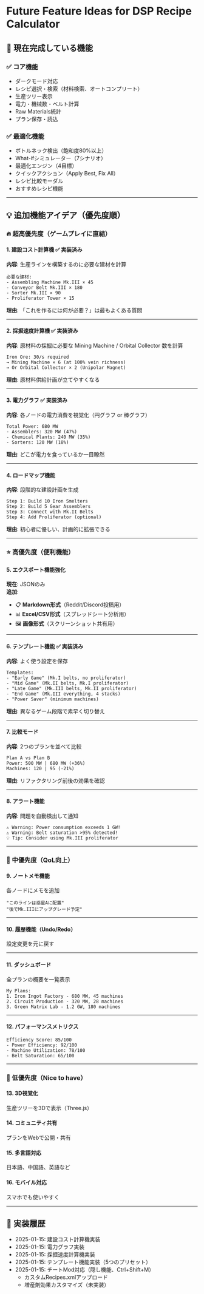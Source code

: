 # Future Feature Ideas for DSP Recipe Calculator

## 🎯 現在完成している機能

### ✅ コア機能

- ダークモード対応
- レシピ選択・検索（材料検索、オートコンプリート）
- 生産ツリー表示
- 電力・機械数・ベルト計算
- Raw Materials統計
- プラン保存・読込

### ✅ 最適化機能

- ボトルネック検出（飽和度80%以上）
- What-ifシミュレーター（7シナリオ）
- 最適化エンジン（4目標）
- クイックアクション（Apply Best, Fix All）
- レシピ比較モーダル
- おすすめレシピ機能

---

## 💡 追加機能アイデア（優先度順）

### 🔥 超高優先度（ゲームプレイに直結）

#### 1. 建設コスト計算機 ✅ 実装済み

**内容**: 生産ラインを構築するのに必要な建材を計算

```
必要な建材:
- Assembling Machine Mk.III × 45
- Conveyor Belt Mk.III × 180
- Sorter Mk.III × 90
- Proliferator Tower × 15
```

**理由**: 「これを作るには何が必要？」は最もよくある質問

---

#### 2. 採掘速度計算機 ✅ 実装済み

**内容**: 原材料の採掘に必要な Mining Machine / Orbital Collector 数を計算

```
Iron Ore: 30/s required
→ Mining Machine × 6 (at 100% vein richness)
→ Or Orbital Collector × 2 (Unipolar Magnet)
```

**理由**: 原材料供給計画が立てやすくなる

---

#### 3. 電力グラフ ✅ 実装済み

**内容**: 各ノードの電力消費を視覚化（円グラフ or 棒グラフ）

```
Total Power: 680 MW
- Assemblers: 320 MW (47%)
- Chemical Plants: 240 MW (35%)
- Sorters: 120 MW (18%)
```

**理由**: どこが電力を食っているか一目瞭然

---

#### 4. ロードマップ機能

**内容**: 段階的な建設計画を生成

```
Step 1: Build 10 Iron Smelters
Step 2: Build 5 Gear Assemblers
Step 3: Connect with Mk.II Belts
Step 4: Add Proliferator (optional)
```

**理由**: 初心者に優しい、計画的に拡張できる

---

### ⭐ 高優先度（便利機能）

#### 5. エクスポート機能強化

**現在**: JSONのみ  
**追加**:

- 📋 **Markdown形式**（Reddit/Discord投稿用）
- 📊 **Excel/CSV形式**（スプレッドシート分析用）
- 🖼️ **画像形式**（スクリーンショット共有用）

---

#### 6. テンプレート機能 ✅ 実装済み

**内容**: よく使う設定を保存

```
Templates:
- "Early Game" (Mk.I belts, no proliferator)
- "Mid Game" (Mk.II belts, Mk.I proliferator)
- "Late Game" (Mk.III belts, Mk.II proliferator)
- "End Game" (Mk.III everything, 4 stacks)
- "Power Saver" (minimum machines)
```

**理由**: 異なるゲーム段階で素早く切り替え

---

#### 7. 比較モード

**内容**: 2つのプランを並べて比較

```
Plan A vs Plan B
Power: 500 MW | 680 MW (+36%)
Machines: 120 | 95 (-21%)
```

**理由**: リファクタリング前後の効果を確認

---

#### 8. アラート機能

**内容**: 問題を自動検出して通知

```
⚠️ Warning: Power consumption exceeds 1 GW!
⚠️ Warning: Belt saturation >95% detected!
💡 Tip: Consider using Mk.III proliferator
```

---

### 🌟 中優先度（QoL向上）

#### 9. ノートメモ機能

各ノードにメモを追加

```
"このラインは惑星Aに配置"
"後でMk.IIIにアップグレード予定"
```

---

#### 10. 履歴機能（Undo/Redo）

設定変更を元に戻す

---

#### 11. ダッシュボード

全プランの概要を一覧表示

```
My Plans:
1. Iron Ingot Factory - 680 MW, 45 machines
2. Circuit Production - 320 MW, 28 machines
3. Green Matrix Lab - 1.2 GW, 180 machines
```

---

#### 12. パフォーマンスメトリクス

```
Efficiency Score: 85/100
- Power Efficiency: 92/100
- Machine Utilization: 78/100
- Belt Saturation: 65/100
```

---

### 🎨 低優先度（Nice to have）

#### 13. 3D視覚化

生産ツリーを3Dで表示（Three.js）

#### 14. コミュニティ共有

プランをWebで公開・共有

#### 15. 多言語対応

日本語、中国語、英語など

#### 16. モバイル対応

スマホでも使いやすく

---

## 📅 実装履歴

- 2025-01-15: 建設コスト計算機実装
- 2025-01-15: 電力グラフ実装
- 2025-01-15: 採掘速度計算機実装
- 2025-01-15: テンプレート機能実装（5つのプリセット）
- 2025-01-15: チートMod対応（隠し機能、Ctrl+Shift+M）
  - カスタムRecipes.xmlアップロード
  - 増産剤効果カスタマイズ（未実装）
